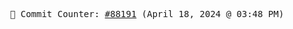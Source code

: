 <p align="center">
    <samp>
        📮 Commit Counter: <a href="https://github.com/Javascript-void0/Javascript-void0/commits/main">#88191</a> (April 18, 2024 @ 03:48 PM)
    </samp>
</p>